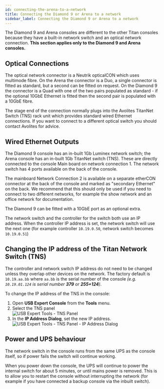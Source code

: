 ```yaml
---
id: connecting-the-arena-to-a-network
title: Connecting the Diamond 9 or Arena to a network
sidebar_label: Connecting the Diamond 9 or Arena to a network
---
```


The Diamond 9 and Arena consoles are different to the other Titan consoles because they
have a built-in network switch and an optical network connection.  **This section applies only to the Diamond 9 and 
Arena consoles.**

Optical Connections
-------------------

The optical network connector is a Neutrik opticalCON which uses
multimode fibre. On the Arena the connector is a Duo, a single connector is fitted as standard, but a second
can be fitted on request. On the Diamond 9 the connector is a Quad with one of the two pairs populated as standard - if the
optional 10GbE Ethernet is fitted then the second pair is populated with a 10GbE fibre.

The stage end of the connection normally plugs
into the Avolites TitanNet Switch (TNS) rack unit which provides
standard wired Ethernet connections. If you want to connect to a
different optical switch you should contact Avolites for advice.

Wired Ethernet Outputs
----------------------

The Diamond 9 console has an in-built 1Gb Luminex network switch; the 
Arena console has an in-built 1Gb TitanNet switch (TNS). These are
directly connected to the console Main board on network connection 1.
The network switch has 4 ports available on the back of the console.

The mainboard Network Connection 2 is available on a separate etherCON
connector at the back of the console and marked as "secondary Ethernet"
on the back. We recommend that this should only be used if you need to
connect to two different networks, for example the show network and an
office network for documentation.

The Diamond 9 can be fitted with a 10GbE port as an optional extra.

The network switch and the controller for the switch both use an IP
address. When the controller IP address is set, the network switch will
use the next one (for example controller `10.19.0.50`, network switch
becomes `10.19.0.51`)

Changing the IP address of the Titan Network Switch (TNS)
---------------------------------------------------

The controller and network switch IP address do not need to be changed
unless they overlap other devices on the network. The factory default is
`10.19.aa.bb` where `aa.bb` is the serial number of the console *(e.g. `10.19.01.124` is
serial number **379** or **255+124**)*.

To change the IP address of the TNS in the console:

1. Open **USB Expert Console** from the **Tools** menu.
2. Select the TNS panel<br/>
  ![USB Expert Tools - TNS Panel](/docs/images/USB-Expert-Tools-TNS-Panel.png)
3. In the **IP Address Dialog**, set the new IP address.<br/>
  ![USB Expert Tools - TNS Panel - IP Address Dialog](/docs/images/USB-Expert-Tools-TNS-Panel-IP-Address-Dialog.png)

Power and UPS behaviour 
-----------------------

The network switch in the console runs from the same UPS as the console
itself, so if power fails the switch will continue working.

When you power down the console, the UPS will continue to power the
internal switch for about 5 minutes, or until mains power is removed. This is to allow you to restart the
console without interrupting the network (for example if you have
connected a backup console via the inbuilt switch).


